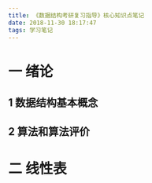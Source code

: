 ```yaml
---
title: 《数据结构考研复习指导》核心知识点笔记
date: 2018-11-30 18:17:47
tags: 学习笔记
---
```

# 一 绪论
## 1 数据结构基本概念

## 2 算法和算法评价

# 二 线性表